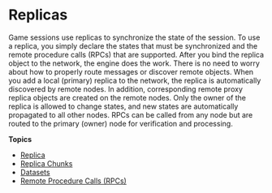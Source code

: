 # Replicas<a name="network-replicas"></a>

Game sessions use replicas to synchronize the state of the session\. To use a replica, you simply declare the states that must be synchronized and the remote procedure calls \(RPCs\) that are supported\. After you bind the replica object to the network, the engine does the work\. There is no need to worry about how to properly route messages or discover remote objects\. When you add a local \(primary\) replica to the network, the replica is automatically discovered by remote nodes\. In addition, corresponding remote proxy replica objects are created on the remote nodes\. Only the owner of the replica is allowed to change states, and new states are automatically propagated to all other nodes\. RPCs can be called from any node but are routed to the primary \(owner\) node for verification and processing\.

**Topics**
+ [Replica](network-replicas-replica.md)
+ [Replica Chunks](network-replicas-chunks.md)
+ [Datasets](network-replicas-data-sets.md)
+ [Remote Procedure Calls \(RPCs\)](network-replicas-remote-procedure-calls.md)